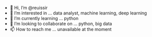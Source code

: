 - 👋 Hi, I’m @reuissir
- 👀 I’m interested in ... data analyst, machine learning, deep learning
- 🌱 I’m currently learning ... python
- 💞️ I’m looking to collaborate on ... python, big data
- 📫 How to reach me ... unavailable at the moment

<!---
reuissir/reuissir is a ✨ special ✨ repository because its `README.md` (this file) appears on your GitHub profile.
You can click the Preview link to take a look at your changes.
--->
